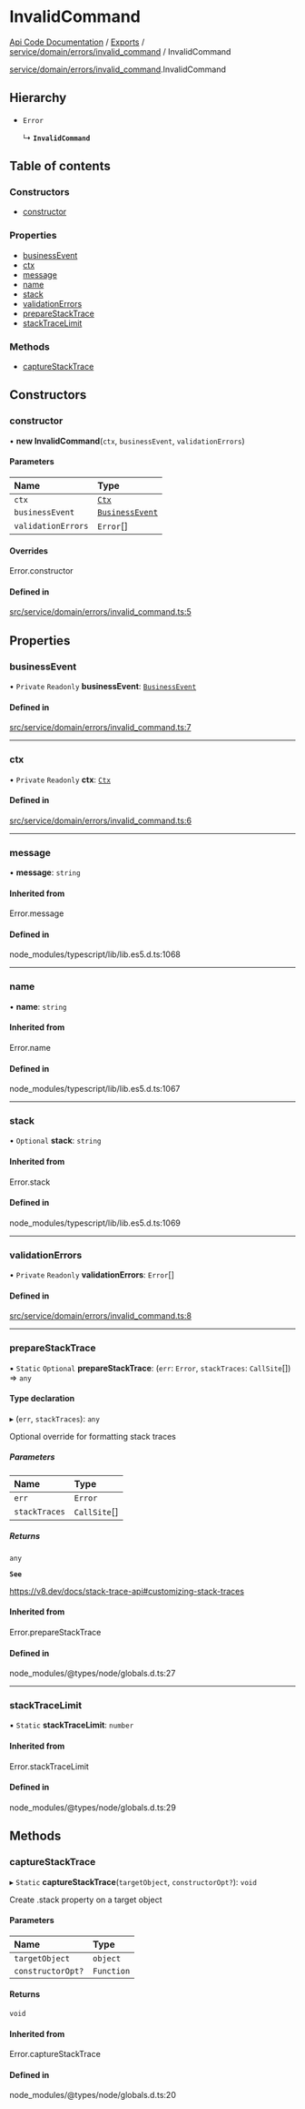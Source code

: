 # InvalidCommand
[Api Code Documentation](../README.md) / [Exports](../modules.md) / [service/domain/errors/invalid\_command](../modules/service_domain_errors_invalid_command.md) / InvalidCommand

[service/domain/errors/invalid\_command](../modules/service_domain_errors_invalid_command.md).InvalidCommand

## Hierarchy

- `Error`

  ↳ **`InvalidCommand`**

## Table of contents

### Constructors

- [constructor](service_domain_errors_invalid_command.InvalidCommand.md#constructor)

### Properties

- [businessEvent](service_domain_errors_invalid_command.InvalidCommand.md#businessevent)
- [ctx](service_domain_errors_invalid_command.InvalidCommand.md#ctx)
- [message](service_domain_errors_invalid_command.InvalidCommand.md#message)
- [name](service_domain_errors_invalid_command.InvalidCommand.md#name)
- [stack](service_domain_errors_invalid_command.InvalidCommand.md#stack)
- [validationErrors](service_domain_errors_invalid_command.InvalidCommand.md#validationerrors)
- [prepareStackTrace](service_domain_errors_invalid_command.InvalidCommand.md#preparestacktrace)
- [stackTraceLimit](service_domain_errors_invalid_command.InvalidCommand.md#stacktracelimit)

### Methods

- [captureStackTrace](service_domain_errors_invalid_command.InvalidCommand.md#capturestacktrace)

## Constructors

### constructor

• **new InvalidCommand**(`ctx`, `businessEvent`, `validationErrors`)

#### Parameters

| Name | Type |
| :------ | :------ |
| `ctx` | [`Ctx`](../interfaces/lib_ctx.Ctx.md) |
| `businessEvent` | [`BusinessEvent`](../modules/service_domain_business_event.md#businessevent) |
| `validationErrors` | `Error`[] |

#### Overrides

Error.constructor

#### Defined in

[src/service/domain/errors/invalid_command.ts:5](https://github.com/openkfw/TruBudget/blob/c993c60c/api/src/service/domain/errors/invalid_command.ts#L5)

## Properties

### businessEvent

• `Private` `Readonly` **businessEvent**: [`BusinessEvent`](../modules/service_domain_business_event.md#businessevent)

#### Defined in

[src/service/domain/errors/invalid_command.ts:7](https://github.com/openkfw/TruBudget/blob/c993c60c/api/src/service/domain/errors/invalid_command.ts#L7)

___

### ctx

• `Private` `Readonly` **ctx**: [`Ctx`](../interfaces/lib_ctx.Ctx.md)

#### Defined in

[src/service/domain/errors/invalid_command.ts:6](https://github.com/openkfw/TruBudget/blob/c993c60c/api/src/service/domain/errors/invalid_command.ts#L6)

___

### message

• **message**: `string`

#### Inherited from

Error.message

#### Defined in

node_modules/typescript/lib/lib.es5.d.ts:1068

___

### name

• **name**: `string`

#### Inherited from

Error.name

#### Defined in

node_modules/typescript/lib/lib.es5.d.ts:1067

___

### stack

• `Optional` **stack**: `string`

#### Inherited from

Error.stack

#### Defined in

node_modules/typescript/lib/lib.es5.d.ts:1069

___

### validationErrors

• `Private` `Readonly` **validationErrors**: `Error`[]

#### Defined in

[src/service/domain/errors/invalid_command.ts:8](https://github.com/openkfw/TruBudget/blob/c993c60c/api/src/service/domain/errors/invalid_command.ts#L8)

___

### prepareStackTrace

▪ `Static` `Optional` **prepareStackTrace**: (`err`: `Error`, `stackTraces`: `CallSite`[]) => `any`

#### Type declaration

▸ (`err`, `stackTraces`): `any`

Optional override for formatting stack traces

##### Parameters

| Name | Type |
| :------ | :------ |
| `err` | `Error` |
| `stackTraces` | `CallSite`[] |

##### Returns

`any`

**`See`**

https://v8.dev/docs/stack-trace-api#customizing-stack-traces

#### Inherited from

Error.prepareStackTrace

#### Defined in

node_modules/@types/node/globals.d.ts:27

___

### stackTraceLimit

▪ `Static` **stackTraceLimit**: `number`

#### Inherited from

Error.stackTraceLimit

#### Defined in

node_modules/@types/node/globals.d.ts:29

## Methods

### captureStackTrace

▸ `Static` **captureStackTrace**(`targetObject`, `constructorOpt?`): `void`

Create .stack property on a target object

#### Parameters

| Name | Type |
| :------ | :------ |
| `targetObject` | `object` |
| `constructorOpt?` | `Function` |

#### Returns

`void`

#### Inherited from

Error.captureStackTrace

#### Defined in

node_modules/@types/node/globals.d.ts:20
